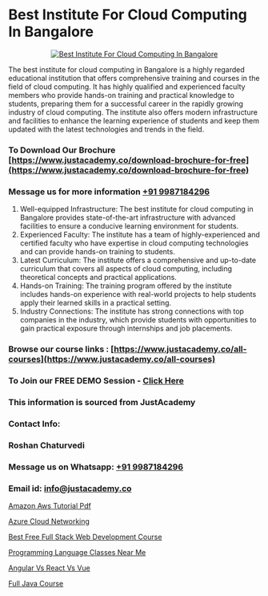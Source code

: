 # Best Institute For Cloud Computing In Bangalore

<p align="center">
  <a href="https://justacademy.co/all-courses">
    <img src="https://ibb.co/7V3H11Z" alt="Best Institute For Cloud Computing In Bangalore">
  </a>
</p>


The best institute for cloud computing in Bangalore is a highly regarded educational institution that offers comprehensive training and courses in the field of cloud computing. It has highly qualified and experienced faculty members who provide hands-on training and practical knowledge to students, preparing them for a successful career in the rapidly growing industry of cloud computing. The institute also offers modern infrastructure and facilities to enhance the learning experience of students and keep them updated with the latest technologies and trends in the field.
### To Download Our Brochure [https://www.justacademy.co/download-brochure-for-free](https://www.justacademy.co/download-brochure-for-free)
### Message us for more information [+91 9987184296](https://api.whatsapp.com/send?phone=919987184296)
1) Well-equipped Infrastructure: The best institute for cloud computing in Bangalore provides state-of-the-art infrastructure with advanced facilities to ensure a conducive learning environment for students.
2) Experienced Faculty: The institute has a team of highly-experienced and certified faculty who have expertise in cloud computing technologies and can provide hands-on training to students.
3) Latest Curriculum: The institute offers a comprehensive and up-to-date curriculum that covers all aspects of cloud computing, including theoretical concepts and practical applications.
4) Hands-on Training: The training program offered by the institute includes hands-on experience with real-world projects to help students apply their learned skills in a practical setting.
5) Industry Connections: The institute has strong connections with top companies in the industry, which provide students with opportunities to gain practical exposure through internships and job placements.

### Browse our course links : [https://www.justacademy.co/all-courses](https://www.justacademy.co/all-courses) 
### To Join our FREE DEMO Session - [Click Here](https://www.justacademy.co/register-for-course-demo)


### This information is sourced from JustAcademy
### Contact Info:
### Roshan Chaturvedi
### Message us on Whatsapp: [+91 9987184296](https://api.whatsapp.com/send?phone=919987184296)
### Email id: [info@justacademy.co](mailto:info@justacademy.co)
                
[Amazon Aws Tutorial Pdf](https://www.linkedin.com/pulse/amazon-aws-tutorial-pdf-justacademy-ahmedabad-d4uke?trackingId=prRSlQh9pKhqasFrUVZ0gg%3D%3D&lipi=urn%3Ali%3Apage%3Ad_flagship3_company_admin%3BgDkJO5giR6GYKSrzSn7zAw%3D%3D)

[Azure Cloud Networking](https://www.linkedin.com/pulse/azure-cloud-computing-platform-justacademy-delhi-jbxkc?trackingId=OcAKi8kOv7fczV%2Fbo7YW1w%3D%3D&lipi=urn%3Ali%3Apage%3Ad_flagship3_company_admin%3BiK8uaYXISG24DaU4tVx5cA%3D%3D)

[Best Free Full Stack Web Development Course](https://medium.com/@AkashSingh2052/best-free-full-stack-web-development-course-684afbfb2bfd)

[Programming Language Classes Near Me](https://medium.com/@sagarawat89/programming-language-classes-near-me-80e13dad6285)

[Angular Vs React Vs Vue](https://justacademyin.github.io/Articles/Angular-Vs-React-Vs-Vue)

[Full Java Course](https://justacademyin.github.io/Articles/Full-Java-Course)

